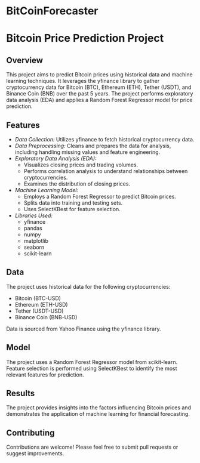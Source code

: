 # BitCoinForecaster

# Bitcoin Price Prediction Project

## Overview

This project aims to predict Bitcoin prices using historical data and machine learning techniques. It leverages the yfinance library to gather cryptocurrency data for Bitcoin (BTC), Ethereum (ETH), Tether (USDT), and Binance Coin (BNB) over the past 5 years. The project performs exploratory data analysis (EDA) and applies a Random Forest Regressor model for price prediction.

## Features

*   *Data Collection:* Utilizes yfinance to fetch historical cryptocurrency data.
*   *Data Preprocessing:* Cleans and prepares the data for analysis, including handling missing values and feature engineering.
*   *Exploratory Data Analysis (EDA):*
    *   Visualizes closing prices and trading volumes.
    *   Performs correlation analysis to understand relationships between cryptocurrencies.
    *   Examines the distribution of closing prices.
*   *Machine Learning Model:*
    *   Employs a Random Forest Regressor to predict Bitcoin prices.
    *   Splits data into training and testing sets.
    *   Uses SelectKBest for feature selection.
*   *Libraries Used:*
    *   yfinance
    *   pandas
    *   numpy
    *   matplotlib
    *   seaborn
    *   scikit-learn
    

## Data

The project uses historical data for the following cryptocurrencies:

*   Bitcoin (BTC-USD)
*   Ethereum (ETH-USD)
*   Tether (USDT-USD)
*   Binance Coin (BNB-USD)

Data is sourced from Yahoo Finance using the yfinance library.

## Model

The project uses a Random Forest Regressor model from scikit-learn. Feature selection is performed using SelectKBest to identify the most relevant features for prediction.

## Results

The project provides insights into the factors influencing Bitcoin prices and demonstrates the application of machine learning for financial forecasting.

## Contributing

Contributions are welcome! Please feel free to submit pull requests or suggest improvements.

